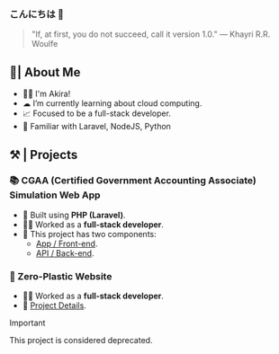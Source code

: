 ### こんにちは 👋
> "If, at first, you do not succeed, call it version 1.0." ― Khayri R.R. Woulfe


## 📝| About Me 
- 👩‍💻 I'm Akira!
- ☁ I’m currently learning about cloud computing.
- 📈 Focused to be a full-stack developer.
- 📌 Familiar with Laravel, NodeJS, Python


## ⚒ | Projects 
### 📚 CGAA (Certified Government Accounting Associate) Simulation Web App
  - 🧪 Built using **PHP (Laravel)**.
  - 🙋‍♀️ Worked as a **full-stack developer**.
  - 🔦 This project has two components:
    - [App / Front-end](https://github.com/alyazakhira/PAD2-CGAA-APP-V2).
    - [API / Back-end](https://github.com/alyazakhira/PAD2-CGAA-API-V2).

### 🌱 Zero-Plastic Website
  - 🙋‍♀️ Worked as a **full-stack developer**.
  - 💾 [Project Details](https://github.com/alyazakhira/PAD1-Zero_Plastic).

> [!IMPORTANT]  
> This project is considered deprecated.
